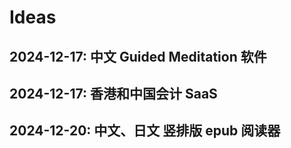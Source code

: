 # Ideas

## 2024-12-17: 中文 Guided Meditation 软件

## 2024-12-17: 香港和中国会计 SaaS

## 2024-12-20: 中文、日文 竖排版 epub 阅读器